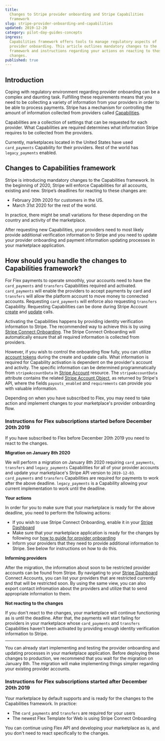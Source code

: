 ```yaml
---
title:
  Changes to Stripe provider onboarding and Stripe Capabilities
  framework
slug: stripe-provider-onboarding-and-capabilities
updated: 2019-12-20
category: pilot-day-guides-concepts
ingress:
  Capabilities framework offers tools to manage regulatory aspects of
  provider onboarding. This article outlines mandatory changes to the
  framework and instructions regarding your actions on reacting to those
  changes.
published: true
---
```


## Introduction

Coping with regulatory environment regarding provider onboarding can be
a complex and daunting task. Fulfilling these requirements means that
you need to be collecting a variety of information from your providers
in order to be able to process payments. Stripe has a mechanism for
controlling the amount of information collected from providers called
[Capabilities](https://stripe.com/docs/connect/capabilities-overview).

Capabilities are a collection of settings that can be requested for each
provider. What Capabilities are required determines what information
Stripe requires to be collected from the providers.

Currently, marketplaces located in the United States have used
`card_payments` Capability for their providers. Rest of the world has
`legacy_payments` enabled.

## Changes to Capabilities framework

Stripe is introducing mandatory changes to the Capabilities framework.
In the beginning of 2020, Stripe will enforce Capabilities for all
accounts, existing and new. Stripe’s deadlines for reacting to these
changes are:

- February 20th 2020 for customers in the US.
- March 31st 2020 for the rest of the world.

In practice, there might be small variations for these depending on the
country and activity of the marketplace.

After requesting new Capabilities, your providers need to most likely
provide additional verification information to Stripe and you need to
update your provider onboarding and payment information updating
processes in your marketplace application.

## How should you handle the changes to Capabilities framework?

For Flex payments to operate smoothly, your accounts need to have the
`card_payments` and `transfers` Capabilities required and activated.
`card_payments` will enable the providers to accept payments by card and
`transfers` will allow the platform account to move money to connected
accounts. Requesting `card_payments` will enforce also requesting
`transfers` Capability. Requesting Capabilities can be done during
Stripe Account
[create](https://www.sharetribe.com/api-reference/marketplace.html#create-stripe-account)
and
[update](https://www.sharetribe.com/api-reference/marketplace.html#update-stripe-account)
calls.

Activating the Capabilities happens by providing identity verification
information to Stripe. The recommended way to achieve this is by using
[Stripe Connect Onboarding](https://stripe.com/en-fi/connect/onboarding).
The Stripe Connect Onboarding will automatically ensure that all
required information is collected from providers.

However, if you wish to control the onboarding flow fully, you can
utilize [account tokens](https://stripe.com/docs/connect/account-tokens)
during the create and update calls. What information is required for
Capability activation is dependent on the provider's account and
activity. The specific information can be determined programmatically
from `stripeAccountData` in
[Stripe Account](https://www.sharetribe.com/api-reference/marketplace.html#stripe-account)
resource. The `stripeAccountData` attribute contains the related
[Stripe Account Object](https://stripe.com/docs/api/accounts/object), as
returned by Stripe's API, where the fields `payouts_enabled` and
`requirements` can provide you with valuable information.

Depending on when you have subscribed to Flex, you may need to take
action and implement changes to your marketplace's provider onboarding
flow.

### Instructions for Flex subscriptions started before December 20th 2019

If you have subscribed to Flex before December 20th 2019 you need to
react to the changes.

**Migration on January 8th 2020**

We will perform a migration on January 8th 2020 requiring
`card_payments`, `transfers` and `legacy_payments` Capabilities for all
of your provider accounts and update your marketplace's Stripe API
version to `2019-12-03`. `card_payments` and `transfers` Capabilities
are required for payments to work after the above deadline.
`legacy_payments` is a Capability allowing your current implementation
to work until the deadline.

**Your actions**

In order for you to make sure that your marketplace is ready for the
above deadline, you need to perform the following actions:

- If you wish to use Stripe Connect Onboarding, enable it in your
  [Stripe Dashboard](https://dashboard.stripe.com/account/applications/settings)
- Make sure that your marketplace application is ready for the changes
  by following our
  [how to guide for provider onboarding](/how-to/provider-onboarding-and-identity-verification/)
- Inform your providers that they need to provide additional information
  to Stripe. See below for instructions on how to do this.

**Informing providers**

After the migration, the information about soon to be restricted
provider accounts can be found from Stripe. By navigating to your
[Stripe Dashboard](https://dashboard.stripe.com/connect/accounts/overview)
Connect Accounts, you can list your providers that are restricted
currently and that will be restricted soon. By using the same view, you
can also export contact infromation about the providers and utilize that
to send appropriate information to them.

**Not reacting to the changes**

If you don't react to the changes, your marketplace will continue
functioning as is until the deadline. After that, the payments will
start failing for providers in your marketplace whose `card_payments`
and `transfers` Capabilities haven't been activated by providing enough
identity verification information to Stripe.

---

You can already start implementing and testing the provider onboarding
and updating processes in your marketplace application. Before deploying
these changes to production, we recommend that you wait for the
migration on January 8th. The migration will make implementing things
simpler regarding your existing provider accounts.

### Instructions for Flex subscriptions started after December 20th 2019

Your marketplace by default supports and is ready for the changes to the
Capabilities framework. In practice:

- The `card_payments` and `transfers` are required for your users
- The newest Flex Template for Web is using Stripe Connect Onboarding

You can continue using Flex API and developing your marketplace as is,
and you don't need to react specifically to the changes.
